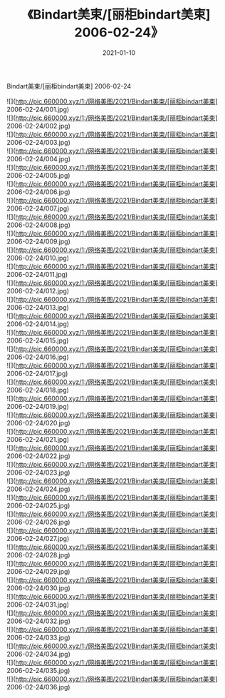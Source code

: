﻿---
layout: post
title:  《Bindart美束/[丽柜bindart美束] 2006-02-24》
date:   2021-01-10
img: http://pic.660000.xyz/1:/网络美图/2021/Bindart美束/[丽柜bindart美束] 2006-02-24/000.jpg
categories: [美女, 清纯, 唯美]
---

Bindart美束/[丽柜bindart美束] 2006-02-24

 ![](http://pic.660000.xyz/1:/网络美图/2021/Bindart美束/[丽柜bindart美束] 2006-02-24/001.jpg) <br>![](http://pic.660000.xyz/1:/网络美图/2021/Bindart美束/[丽柜bindart美束] 2006-02-24/002.jpg) <br>![](http://pic.660000.xyz/1:/网络美图/2021/Bindart美束/[丽柜bindart美束] 2006-02-24/003.jpg) <br>![](http://pic.660000.xyz/1:/网络美图/2021/Bindart美束/[丽柜bindart美束] 2006-02-24/004.jpg) <br>![](http://pic.660000.xyz/1:/网络美图/2021/Bindart美束/[丽柜bindart美束] 2006-02-24/005.jpg) <br>![](http://pic.660000.xyz/1:/网络美图/2021/Bindart美束/[丽柜bindart美束] 2006-02-24/006.jpg) <br>![](http://pic.660000.xyz/1:/网络美图/2021/Bindart美束/[丽柜bindart美束] 2006-02-24/007.jpg) <br>![](http://pic.660000.xyz/1:/网络美图/2021/Bindart美束/[丽柜bindart美束] 2006-02-24/008.jpg) <br>![](http://pic.660000.xyz/1:/网络美图/2021/Bindart美束/[丽柜bindart美束] 2006-02-24/009.jpg) <br>![](http://pic.660000.xyz/1:/网络美图/2021/Bindart美束/[丽柜bindart美束] 2006-02-24/010.jpg) <br>![](http://pic.660000.xyz/1:/网络美图/2021/Bindart美束/[丽柜bindart美束] 2006-02-24/011.jpg) <br>![](http://pic.660000.xyz/1:/网络美图/2021/Bindart美束/[丽柜bindart美束] 2006-02-24/012.jpg) <br>![](http://pic.660000.xyz/1:/网络美图/2021/Bindart美束/[丽柜bindart美束] 2006-02-24/013.jpg) <br>![](http://pic.660000.xyz/1:/网络美图/2021/Bindart美束/[丽柜bindart美束] 2006-02-24/014.jpg) <br>![](http://pic.660000.xyz/1:/网络美图/2021/Bindart美束/[丽柜bindart美束] 2006-02-24/015.jpg) <br>![](http://pic.660000.xyz/1:/网络美图/2021/Bindart美束/[丽柜bindart美束] 2006-02-24/016.jpg) <br>![](http://pic.660000.xyz/1:/网络美图/2021/Bindart美束/[丽柜bindart美束] 2006-02-24/017.jpg) <br>![](http://pic.660000.xyz/1:/网络美图/2021/Bindart美束/[丽柜bindart美束] 2006-02-24/018.jpg) <br>![](http://pic.660000.xyz/1:/网络美图/2021/Bindart美束/[丽柜bindart美束] 2006-02-24/019.jpg) <br>![](http://pic.660000.xyz/1:/网络美图/2021/Bindart美束/[丽柜bindart美束] 2006-02-24/020.jpg) <br>![](http://pic.660000.xyz/1:/网络美图/2021/Bindart美束/[丽柜bindart美束] 2006-02-24/021.jpg) <br>![](http://pic.660000.xyz/1:/网络美图/2021/Bindart美束/[丽柜bindart美束] 2006-02-24/022.jpg) <br>![](http://pic.660000.xyz/1:/网络美图/2021/Bindart美束/[丽柜bindart美束] 2006-02-24/023.jpg) <br>![](http://pic.660000.xyz/1:/网络美图/2021/Bindart美束/[丽柜bindart美束] 2006-02-24/024.jpg) <br>![](http://pic.660000.xyz/1:/网络美图/2021/Bindart美束/[丽柜bindart美束] 2006-02-24/025.jpg) <br>![](http://pic.660000.xyz/1:/网络美图/2021/Bindart美束/[丽柜bindart美束] 2006-02-24/026.jpg) <br>![](http://pic.660000.xyz/1:/网络美图/2021/Bindart美束/[丽柜bindart美束] 2006-02-24/027.jpg) <br>![](http://pic.660000.xyz/1:/网络美图/2021/Bindart美束/[丽柜bindart美束] 2006-02-24/028.jpg) <br>![](http://pic.660000.xyz/1:/网络美图/2021/Bindart美束/[丽柜bindart美束] 2006-02-24/029.jpg) <br>![](http://pic.660000.xyz/1:/网络美图/2021/Bindart美束/[丽柜bindart美束] 2006-02-24/030.jpg) <br>![](http://pic.660000.xyz/1:/网络美图/2021/Bindart美束/[丽柜bindart美束] 2006-02-24/031.jpg) <br>![](http://pic.660000.xyz/1:/网络美图/2021/Bindart美束/[丽柜bindart美束] 2006-02-24/032.jpg) <br>![](http://pic.660000.xyz/1:/网络美图/2021/Bindart美束/[丽柜bindart美束] 2006-02-24/033.jpg) <br>![](http://pic.660000.xyz/1:/网络美图/2021/Bindart美束/[丽柜bindart美束] 2006-02-24/034.jpg) <br>![](http://pic.660000.xyz/1:/网络美图/2021/Bindart美束/[丽柜bindart美束] 2006-02-24/035.jpg) <br>![](http://pic.660000.xyz/1:/网络美图/2021/Bindart美束/[丽柜bindart美束] 2006-02-24/036.jpg) <br>
